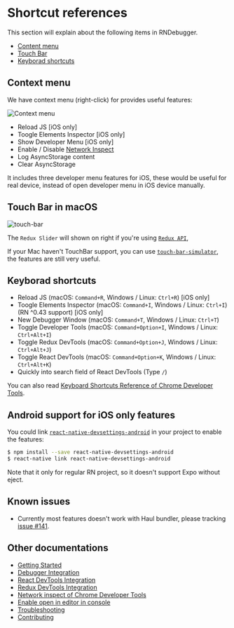 # Shortcut references

This section will explain about the following items in RNDebugger.

* [Content menu](#context-menu)
* [Touch Bar](#touch-bar-in-macos)
* [Keyborad shortcuts](#keyborad-shortcuts)

## Context menu

We have context menu (right-click) for provides useful features:

![Context menu](https://cloud.githubusercontent.com/assets/3001525/25920996/5c488966-3606-11e7-8d0c-cb564671067b.gif)

* Reload JS [iOS only]
* Toogle Elements Inspector [iOS only]
* Show Developer Menu [iOS only]
* Enable / Disable [Network Inspect](debugger-integration.md#how-network-inspect-works)
* Log AsyncStorage content
* Clear AsyncStorage

It includes three developer menu features for iOS, these would be useful for real device, instead of open developer menu in iOS device manually.

## Touch Bar in macOS

<img alt="touch-bar" src="https://user-images.githubusercontent.com/3001525/27730359-8565810a-5dbb-11e7-9052-9fd4feb72181.png">

The `Redux Slider` will shown on right if you're using [`Redux API`](redux-devtools-integration.md),

If your Mac haven't TouchBar support, you can use [`touch-bar-simulator`](https://github.com/sindresorhus/touch-bar-simulator), the features are still very useful.

## Keyborad shortcuts

* Reload JS (macOS: `Command+R`, Windows / Linux: `Ctrl+R`) [iOS only]
* Toogle Elements Inspector (macOS: `Command+I`, Windows / Linux: `Ctrl+I`) (RN ^0.43 support) [iOS only]
* New Debugger Window (macOS: `Command+T`, Windows / Linux: `Ctrl+T`)
* Toggle Developer Tools (macOS: `Command+Option+I`, Windows / Linux: `Ctrl+Alt+I`)
* Toggle Redux DevTools (macOS: `Command+Option+J`, Windows / Linux: `Ctrl+Alt+J`)
* Toggle React DevTools (macOS: `Command+Option+K`, Windows / Linux: `Ctrl+Alt+K`)
* Quickly into search field of React DevTools (Type `/`)

You can also read [Keyboard Shortcuts Reference of Chrome Developer Tools](https://developers.google.com/web/tools/chrome-devtools/shortcuts).

## Android support for iOS only features

You could link [`react-native-devsettings-android`](https://github.com/jhen0409/react-native-devsettings-android) in your project to enable the features:

```bash
$ npm install --save react-native-devsettings-android
$ react-native link react-native-devsettings-android
```

Note that it only for regular RN project, so it doesn't support Expo without eject.

## Known issues

* Currently most features doesn't work with Haul bundler, please tracking [issue #141](https://github.com/jhen0409/react-native-debugger/issues/141).

## Other documentations

* [Getting Started](getting-started.md)
* [Debugger Integration](debugger-integration.md)
* [React DevTools Integration](react-devtools-integration.md)
* [Redux DevTools Integration](redux-devtools-integration.md)
* [Network inspect of Chrome Developer Tools](network-inspect-of-chrome-devtools.md)
* [Enable open in editor in console](enable-open-in-editor-in-console.md)
* [Troubleshooting](troubleshooting.md)
* [Contributing](contributing.md)
